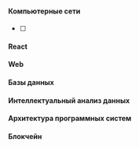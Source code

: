 #### Компьютерные сети

- [ ] 
#### React
#### Web
#### Базы данных
#### Интеллектуальный анализ данных
#### Архитектура программных систем
#### Блокчейн